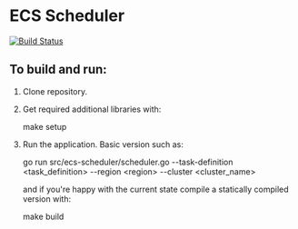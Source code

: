 # ECS Scheduler
[![Build Status](https://travis-ci.org/marjamis/go_ecs-scheduler.svg?branch=master)](https://travis-ci.org/marjamis/go_ecs-scheduler)

## To build and run:
1. Clone repository.
1. Get required additional libraries with:

	make setup

1. Run the application. Basic version such as:

	go run src/ecs-scheduler/scheduler.go --task-definition \<task_definition\> --region \<region\> --cluster \<cluster_name\>

   and if you're happy with the current state compile a statically compiled version with:

	make build
